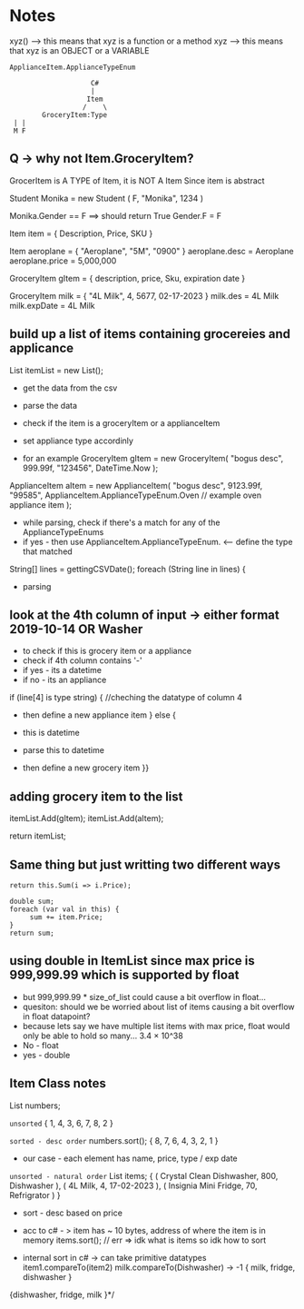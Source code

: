 # Notes

xyz() --> this means that xyz is a function or a method
xyz   --> this means that xyz is an OBJECT or a VARIABLE

```
ApplianceItem.ApplianceTypeEnum

                    C#
                    |
                   Item
                  /    \
        GroceryItem:Type
 | |
 M F
```

## Q ->  why not Item.GroceryItem? 
GrocerItem is A TYPE of Item, it is NOT A Item
Since item is abstract

 Student Monika = new Student (
    F,
    "Monika",
    1234
 )

 Monika.Gender == F ==> should return True
Gender.F = F

Item item = {
    Description,
    Price,
    SKU
}

Item aeroplane = { "Aeroplane", "5M", "0900" }
aeroplane.desc = Aeroplane
aeroplane.price = 5,000,000

GroceryItem gItem = {
    description,
    price,
    Sku,
    expiration date
}

GroceryItem milk = { "4L Milk", 4, 5677, 02-17-2023 }
milk.des = 4L Milk
milk.expDate = 4L Milk









## build up a list of items containing grocereies and applicance
List<Item> itemList = new List<Item>();

- get the data from the csv
- parse the data
- check if the item is a groceryItem or a applianceItem
- set appliance type accordinly

- for an example
GroceryItem gItem = new GroceryItem(
"bogus desc",
999.99f,
"123456",
DateTime.Now
);

ApplianceItem aItem = new ApplianceItem(
"bogus desc",
9123.99f,
"99585",
ApplianceItem.ApplianceTypeEnum.Oven  // example oven appliance item
);

- while parsing, check if there's a match for any of the ApplianceTypeEnums
- if yes - then use ApplianceItem.ApplianceTypeEnum.  <-- define the type that matched

String[] lines = gettingCSVDate();
foreach (String line in lines) {
- parsing

## look at the 4th column of input -> either format 2019-10-14 OR Washer
- to check if this is grocery item or a appliance
- check if 4th column contains '-'
- if yes - its a datetime
- if no - its an appliance


if (line[4] is type string) { //cheching the datatype of column 4
- then define a new appliance item
} else {

- this is datetime
- parse this to datetime
- then define a new grocery item
}}

## adding grocery item to the list
itemList.Add(gItem);
itemList.Add(aItem);

return itemList;


## Same thing but just writting two different ways

```
return this.Sum(i => i.Price);
```

```
double sum;
foreach (var val in this) {
     sum += item.Price;
}
return sum;
```

## using double in ItemList since max price is 999,999.99 which is supported by float
- but 999,999.99 * size_of_list could cause a bit overflow in float...
- quesiton: should we be worried about list of items causing a bit overflow in float datapoint?
- because lets say we have multiple list items with max price, float would only be able to hold so many...  3.4 × 10^38
- No - float
- yes - double
       


## Item Class notes
List<Integer> numbers;

`unsorted`
{ 1, 4, 3, 6, 7, 8, 2 }

`sorted - desc order`
numbers.sort();
{ 8, 7, 6, 4, 3, 2, 1 }

- our case - each element has name, price, type / exp date

`unsorted - natural order`
List<Item> items;
{ 
    ( Crystal Clean Dishwasher, 800, Dishwasher ),
    ( 4L Milk, 4, 17-02-2023 ),
    ( Insignia Mini Fridge, 70, Refrigrator )
}

- sort - desc based on price
- acc to c# - > item has ~ 10 bytes, address of where the item is in memory
items.sort(); // err => idk what is items so idk how to sort

- internal sort in c# -> can take primitive datatypes
item1.compareTo(item2)
milk.compareTo(Dishwasher) -> -1
{ milk, fridge, dishwasher }

{dishwasher, fridge, milk }*/